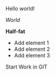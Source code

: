 Hello world!

*World*

**Half-fat**

* Add element 1
* Add element 2
* Add element 3

Start Work in GIT
